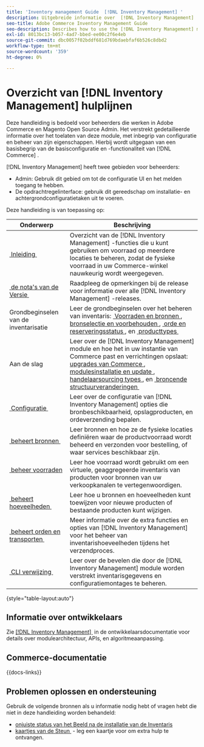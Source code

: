 ```yaml
---
title: 'Inventory management Guide  [!DNL Inventory Management] '
description: Uitgebreide informatie over  [!DNL Inventory Management]  voor de beheerders van Adobe Commerce en van Magento Open Source, met inbegrip van migratie en configuratie.
seo-title: Adobe Commerce Inventory Management Guide
seo-description: Describes how to use the [!DNL Inventory Management] module in Adobe Commerce or Magento Open Source.
exl-id: 8013bc13-b057-4ad7-bbed-ee00c2f6e4eb
source-git-commit: dbc0057f02bddf681d769bdaebfaf6b526c8dbd2
workflow-type: tm+mt
source-wordcount: '359'
ht-degree: 0%

---
```


# Overzicht van [!DNL Inventory Management] hulplijnen

Deze handleiding is bedoeld voor beheerders die werken in Adobe Commerce en Magento Open Source Admin. Het verstrekt gedetailleerde informatie over het toelaten van deze module, met inbegrip van configuratie en beheer van zijn eigenschappen. Hierbij wordt uitgegaan van een basisbegrip van de basisconfiguratie en -functionaliteit van [!DNL Commerce] .

[!DNL Inventory Management] heeft twee gebieden voor beheerders:

- Admin: Gebruik dit gebied om tot de configuratie UI en het melden toegang te hebben.
- De opdrachtregelinterface: gebruik dit gereedschap om installatie- en achtergrondconfiguratietaken uit te voeren.

Deze handleiding is van toepassing op:

| Onderwerp | Beschrijving |
| ------- | ----------- |
| [&#x200B; Inleiding &#x200B;](introduction.md) | Overzicht van de [!DNL Inventory Management] -functies die u kunt gebruiken om voorraad op meerdere locaties te beheren, zodat de fysieke voorraad in uw Commerce-winkel nauwkeurig wordt weergegeven. |
| [&#x200B; de nota&#39;s van de Versie &#x200B;](release-notes.md) | Raadpleeg de opmerkingen bij de release voor informatie over alle [!DNL Inventory Management] -releases. |
| Grondbeginselen van de inventarisatie | Leer de grondbeginselen over het beheren van inventaris: [&#x200B; Voorraden en bronnen &#x200B;](sources-stocks.md), [&#x200B; bronselectie en voorbehouden &#x200B;](selection-reservations.md), [&#x200B; orde en reserveringsstatus &#x200B;](order-status.md), en [&#x200B; producttypes &#x200B;](product-types.md) |
| Aan de slag | Leer over de [!DNL Inventory Management] module en hoe het in uw instantie van Commerce past en verrichtingen opslaat: [&#x200B; upgrades van Commerce &#x200B;](migrate.md), [&#x200B; modulesinstallatie en update &#x200B;](install-update.md), [&#x200B; handelaarsourcing types &#x200B;](merchant-sourcing.md), en [&#x200B; broncende structuurveranderingen &#x200B;](expand-restructure.md) |
| [&#x200B; Configuratie &#x200B;](configuration.md) | Leer over de configuratie van [!DNL Inventory Management] opties die bronbeschikbaarheid, opslagproducten, en ordeverzending bepalen. |
| [&#x200B; beheert bronnen &#x200B;](sources-manage.md) | Leer bronnen en hoe ze de fysieke locaties definiëren waar de productvoorraad wordt beheerd en verzonden voor bestelling, of waar services beschikbaar zijn. |
| [&#x200B; beheer voorraden &#x200B;](stocks-manage.md) | Leer hoe voorraad wordt gebruikt om een virtuele, geaggregeerde inventaris van producten voor bronnen van uw verkoopkanalen te vertegenwoordigen. |
| [&#x200B; beheert hoeveelheden &#x200B;](quantities-manage.md) | Leer hoe u bronnen en hoeveelheden kunt toewijzen voor nieuwe producten of bestaande producten kunt wijzigen. |
| [&#x200B; beheert orden en transporten &#x200B;](shipments.md) | Meer informatie over de extra functies en opties van [!DNL Inventory Management] voor het beheer van inventarishoeveelheden tijdens het verzendproces. |
| [&#x200B; CLI verwijzing &#x200B;](cli.md) | Leer over de bevelen die door de [!DNL Inventory Management] module worden verstrekt inventarisgegevens en configuratiemontages te beheren. |

{style="table-layout:auto"}

## Informatie over ontwikkelaars

Zie [[!DNL Inventory Management] &#x200B;](https://developer.adobe.com/commerce/webapi/rest/inventory/) in de ontwikkelaarsdocumentatie voor details over modulearchitectuur, APIs, en algoritmeaanpassing.

## Commerce-documentatie

{{docs-links}}

## Problemen oplossen en ondersteuning

Gebruik de volgende bronnen als u informatie nodig hebt of vragen hebt die niet in deze handleiding worden behandeld:

- [&#x200B; onjuiste status van het Beeld na de installatie van de Inventaris &#x200B;](https://experienceleague.adobe.com/docs/commerce-knowledge-base/kb/troubleshooting/miscellaneous/stock-status-incorrect-after-magento-inventory-install.html?lang=nl-NL)
- [&#x200B; kaartjes van de Steun &#x200B;](https://experienceleague.adobe.com/docs/commerce-knowledge-base/kb/help-center-guide/magento-help-center-user-guide.html?lang=nl-NL#submit-ticket) - leg een kaartje voor om extra hulp te ontvangen.
